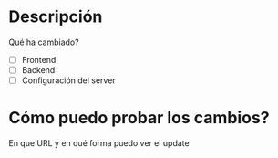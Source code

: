 # Descripción
Qué ha cambiado?

- [ ] Frontend
- [ ] Backend
- [ ] Configuración del server

# Cómo puedo probar los cambios?
En que URL y en qué forma puedo ver el update
